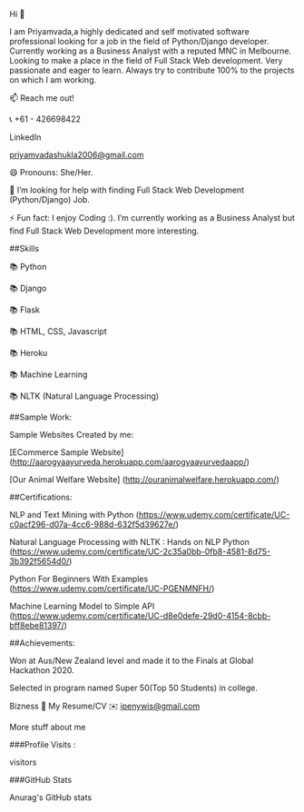 Hi 👋

I am Priyamvada,a highly dedicated and self motivated software professional looking for a job in the field of Python/Django developer. Currently working as a Business Analyst with a reputed MNC in Melbourne. Looking to make a place in the field of Full Stack Web development. Very passionate and eager to learn. Always try to contribute 100% to the projects on which I am working.

📫 Reach me out!

:telephone_receiver: +61 - 426698422

LinkedIn

priyamvadashukla2006@gmail.com

😄 Pronouns: She/Her.

🤔 I’m looking for help with finding Full Stack Web Development (Python/Django) Job.

⚡ Fun fact: I enjoy Coding :). I’m currently working as a Business Analyst but find Full Stack Web Development more interesting.

##Skills

:books: Python

:books: Django

:books: Flask

:books: HTML, CSS, Javascript

:books: Heroku

:books: Machine Learning

:books: NLTK (Natural Language Processing)

##Sample Work:

Sample Websites Created by me:

[ECommerce Sample Website] (http://aarogyaayurveda.herokuapp.com/aarogyaayurvedaapp/)

[Our Animal Welfare Website] (http://ouranimalwelfare.herokuapp.com/)

##Certifications:

NLP and Text Mining with Python (https://www.udemy.com/certificate/UC-c0acf296-d07a-4cc6-988d-632f5d39627e/)

Natural Language Processing with NLTK : Hands on NLP Python (https://www.udemy.com/certificate/UC-2c35a0bb-0fb8-4581-8d75-3b392f5654d0/)

Python For Beginners With Examples (https://www.udemy.com/certificate/UC-PGENMNFH/)

Machine Learning Model to Simple API (https://www.udemy.com/certificate/UC-d8e0defe-29d0-4154-8cbb-bff8ebe81397/)

##Achievements:

Won at Aus/New Zealand level and made it to the Finals at Global Hackathon 2020.

Selected in program named Super 50(Top 50 Students) in college.

Bizness 📎 My Resume/CV ✉️ ipenywis@gmail.com

More stuff about me

###Profile Visits :

visitors

###GitHub Stats

Anurag's GitHub stats
